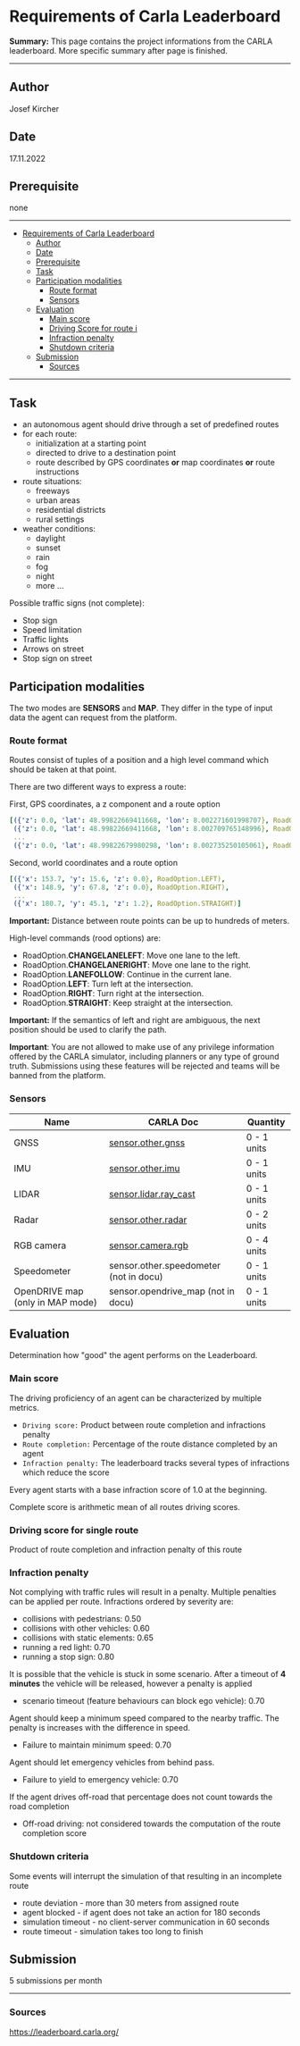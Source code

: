 # Requirements of Carla Leaderboard

**Summary:** This page contains the project informations from the CARLA leaderboard. More specific summary after page is finished.

---

## Author

Josef Kircher

## Date

17.11.2022

## Prerequisite

none

---

<!-- TOC -->
* [Requirements of Carla Leaderboard](#requirements-of-carla-leaderboard)
  * [Author](#author)
  * [Date](#date)
  * [Prerequisite](#prerequisite)
  * [Task](#task)
  * [Participation modalities](#participation-modalities)
    * [Route format](#route-format)
    * [Sensors](#sensors)
  * [Evaluation](#evaluation)
    * [Main score](#main-score)
    * [Driving Score for route i](#driving-score-for-route-i)
    * [Infraction penalty](#infraction-penalty)
    * [Shutdown criteria](#shutdown-criteria)
  * [Submission](#submission)
    * [Sources](#sources)
<!-- TOC -->

---

## Task

* an autonomous agent should drive through a set of predefined routes
* for each route:
  * initialization at a starting point
  * directed to drive to a destination point
  * route described by GPS coordinates **or** map coordinates **or** route instructions
* route situations:
  * freeways
  * urban areas
  * residential districts
  * rural settings
* weather conditions:
  * daylight
  * sunset
  * rain
  * fog
  * night
  * more ...

Possible traffic signs (not complete):

* Stop sign
* Speed limitation
* Traffic lights
* Arrows on street
* Stop sign on street

## Participation modalities

The two modes are **SENSORS** and **MAP**. They differ in the type of input data the agent can request from the platform.

### Route format

Routes consist of tuples of a position and a high level command which should be taken at that point.

There are two different ways to express a route:

First, GPS coordinates, a z component and a route option

```yaml
[({'z': 0.0, 'lat': 48.99822669411668, 'lon': 8.002271601998707}, RoadOption.LEFT),
 ({'z': 0.0, 'lat': 48.99822669411668, 'lon': 8.002709765148996}, RoadOption.RIGHT),
 ...
 ({'z': 0.0, 'lat': 48.99822679980298, 'lon': 8.002735250105061}, RoadOption.STRAIGHT)]

```

Second, world coordinates and a route option

```yaml
[({'x': 153.7, 'y': 15.6, 'z': 0.0}, RoadOption.LEFT),
 ({'x': 148.9, 'y': 67.8, 'z': 0.0}, RoadOption.RIGHT),
 ...
 ({'x': 180.7, 'y': 45.1, 'z': 1.2}, RoadOption.STRAIGHT)]

```

**Important:** Distance between route points can be up to hundreds of meters.

High-level commands (rood options) are:

* RoadOption.**CHANGELANELEFT**: Move one lane to the left.
* RoadOption.**CHANGELANERIGHT**: Move one lane to the right.
* RoadOption.**LANEFOLLOW**: Continue in the current lane.
* RoadOption.**LEFT**: Turn left at the intersection.
* RoadOption.**RIGHT**: Turn right at the intersection.
* RoadOption.**STRAIGHT**: Keep straight at the intersection.

**Important:** If the semantics of left and right are ambiguous, the next position should be used to clarify the path.

**Important**: You are not allowed to make use of any privilege information offered by the CARLA simulator, including planners or any type of ground truth. Submissions using these features will be rejected and teams will be banned from the platform.

### Sensors

| Name | CARLA Doc | Quantity |
| --- | --- | --- |
| GNSS| [sensor.other.gnss](https://carla.readthedocs.io/en/latest/ref_sensors/#gnss-sensor) | 0 - 1 units|
| IMU | [sensor.other.imu](https://carla.readthedocs.io/en/latest/ref_sensors/#imu-sensor) | 0 - 1 units|
| LIDAR | [sensor.lidar.ray_cast](https://carla.readthedocs.io/en/latest/ref_sensors/#lidar-sensor) | 0 - 1 units|
| Radar | [sensor.other.radar](https://carla.readthedocs.io/en/latest/ref_sensors/#radar-sensor) | 0 - 2 units |
| RGB camera | [sensor.camera.rgb](https://carla.readthedocs.io/en/latest/ref_sensors/#rgb-camera) | 0 - 4 units|
|Speedometer| sensor.other.speedometer (not in docu) | 0 - 1 units|
| OpenDRIVE map (only in MAP mode)| sensor.opendrive_map (not in docu) | 0 - 1 units|

## Evaluation

Determination how "good" the agent performs on the Leaderboard.

### Main score

The driving proficiency of an agent can be characterized by multiple metrics.

* `Driving score:` Product between route completion and infractions penalty
* `Route completion:` Percentage of the route distance completed by an agent
* `Infraction penalty:` The leaderboard tracks several types of infractions which reduce the score

Every agent starts with a base infraction score of 1.0 at the beginning.

Complete score is arithmetic mean of all routes driving scores.

### Driving score for single route

Product of route completion and infraction penalty of this route

### Infraction penalty

Not complying with traffic rules will result in a penalty. Multiple penalties can be applied per route. Infractions ordered by severity are:

* collisions with pedestrians: 0.50
* collisions with other vehicles: 0.60
* collisions with static elements: 0.65
* running a red light: 0.70
* running a stop sign: 0.80

It is possible that the vehicle is stuck in some scenario. After a timeout of **4 minutes** the vehicle will be released, however a penalty is applied

* scenario timeout (feature behaviours can block ego vehicle): 0.70

Agent should keep a minimum speed compared to the nearby traffic. The penalty is increases with the difference in speed.

* Failure to maintain minimum speed: 0.70

Agent should let emergency vehicles from behind pass.

* Failure to yield to emergency vehicle: 0.70

If the agent drives off-road that percentage does not count towards the road completion

* Off-road driving: not considered towards the computation of the route completion score

### Shutdown criteria

Some events will interrupt the simulation of that resulting in an incomplete route

* route deviation - more than 30 meters from assigned route
* agent blocked - if agent does not take an action for 180 seconds
* simulation timeout - no client-server communication in 60 seconds
* route timeout - simulation takes too long to finish

## Submission

5 submissions per month

---

### Sources

<https://leaderboard.carla.org/>
